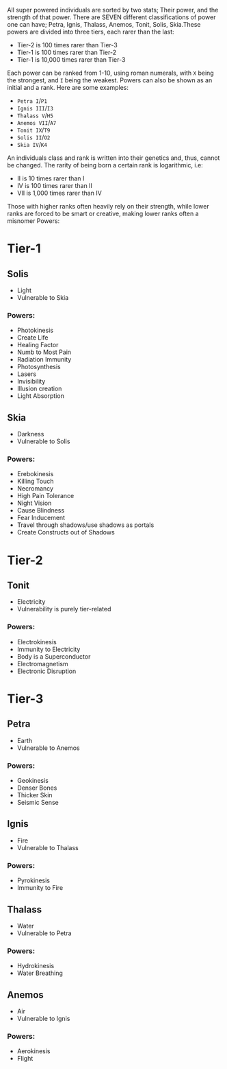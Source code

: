 All super powered individuals are sorted by two stats; Their power, and the strength of that power. There are SEVEN different classifications of power one can have; Petra, Ignis, Thalass, Anemos, Tonit, Solis, Skia.These powers are divided into three tiers, each rarer than the last:
- Tier-2 is 100 times rarer than Tier-3
- Tier-1 is 100 times rarer than Tier-2
- Tier-1 is 10,000 times rarer than Tier-3

Each power can be ranked from 1-10, using roman numerals, with `X` being the strongest, and `I` being the weakest. Powers can also be shown as an initial and a rank. Here are some examples:
- `Petra I`/`P1`
- `Ignis III`/`I3`
- `Thalass V`/`H5`
- `Anemos VII`/`A7`
- `Tonit IX`/`T9`
- `Solis II`/`O2`
- `Skia IV`/`K4`

An individuals class and rank is written into their genetics and, thus, cannot be changed. The rarity of being born a certain rank is logarithmic, i.e:
- II is 10 times rarer than I
- IV is 100 times rarer than II
- VII is 1,000 times rarer than IV

Those with higher ranks often heavily rely on their strength, while lower ranks are forced to be smart or creative, making lower ranks often a misnomer
Powers:

# Tier-1

## Solis
- Light
- Vulnerable to Skia

### Powers:
- Photokinesis
- Create Life
- Healing Factor
- Numb to Most Pain
- Radiation Immunity
- Photosynthesis
- Lasers
- Invisibility
- Illusion creation
- Light Absorption

## Skia
- Darkness
- Vulnerable to Solis

### Powers:
- Erebokinesis
- Killing Touch
- Necromancy
- High Pain Tolerance
- Night Vision
- Cause Blindness
- Fear Inducement
- Travel through shadows/use shadows as portals
- Create Constructs out of Shadows

# Tier-2

## Tonit
- Electricity
- Vulnerability is purely tier-related

### Powers:
- Electrokinesis
- Immunity to Electricity
- Body is a Superconductor
- Electromagnetism
- Electronic Disruption

# Tier-3

## Petra
- Earth
- Vulnerable to Anemos

### Powers:
- Geokinesis
- Denser Bones
- Thicker Skin
- Seismic Sense

## Ignis
- Fire
- Vulnerable to Thalass

### Powers:
- Pyrokinesis
- Immunity to Fire

## Thalass
- Water
- Vulnerable to Petra

### Powers:
- Hydrokinesis
- Water Breathing

## Anemos
- Air
- Vulnerable to Ignis

### Powers:
- Aerokinesis
- Flight